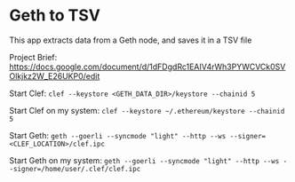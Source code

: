 # Geth to TSV

This app extracts data from a Geth node, and saves it in a TSV file

Project Brief: https://docs.google.com/document/d/1dFDgdRc1EAIV4rWh3PYWCVCk0SVOlkjkz2W_E26UKP0/edit

Start Clef:
`clef --keystore <GETH_DATA_DIR>/keystore --chainid 5`

Start Clef on my system: `clef --keystore ~/.ethereum/keystore --chainid 5`

Start Geth: `geth --goerli --syncmode "light" --http --ws --signer=<CLEF_LOCATION>/clef.ipc`

Start Geth on my system: `geth --goerli --syncmode "light" --http --ws --signer=/home/user/.clef/clef.ipc`